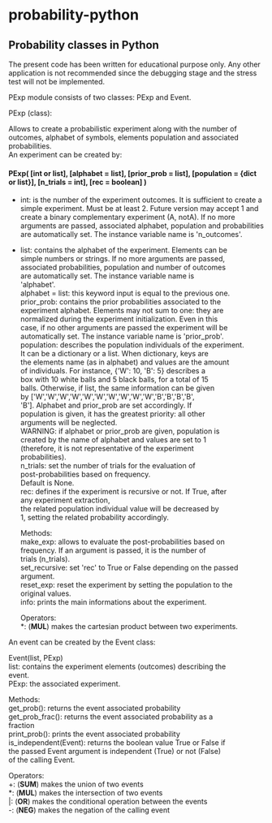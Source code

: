 # probability-python

## Probability classes in Python

The present code has been written for educational purpose only. Any other application is not recommended since the debugging stage and the stress test will not be implemented.  
  
  
PExp module consists of two classes: PExp and Event.  
  
  
PExp (class):


Allows to create a probabilistic experiment along with the number of outcomes, alphabet of symbols, elements population and associated probabilities.  
An experiment can be created by:  


#### PExp( [int or list], [alphabet = list], [prior_prob = list], [population = {dict or list}], [n_trials = int], [rec = boolean] )  
- int: is the number of the experiment outcomes. It is sufficient to create a simple experiment. Must be at least 2. Future version may accept 1 and create a binary complementary experiment (A, notA). If no more arguments are passed, associated alphabet, population and probabilities are automatically set. The instance variable name is 'n_outcomes'.  
- list: contains the alphabet of the experiment. Elements can be  
         simple numbers or strings. If no more arguments are passed,  
         associated probabilities, population and number of outcomes  
         are automatically set. The instance variable name is  
         'alphabet'.  
    alphabet = list: this keyword input is equal to the previous one.  
    prior_prob: contains the prior probabilities associated to the  
         experiment alphabet. Elements may not sum to one: they are  
         normalized during the experiment initialization. Even in this  
         case, if no other arguments are passed the experiment will be  
         automatically set. The instance variable name is 'prior_prob'.  
    population: describes the population individuals of the experiment.  
         It can be a dictionary or a list. When dictionary, keys are  
         the elements name (as in alphabet) and values are the amount  
         of individuals. For instance, {'W': 10, 'B': 5} describes a  
         box with 10 white balls and 5 black balls, for a total of 15  
         balls. Otherwise, if list, the same information can be given  
         by ['W','W','W','W','W','W','W','W','W','W','B','B','B','B',  
         'B']. Alphabet and prior_prob are set accordingly. If  
         population is given, it has the greatest priority: all other  
         arguments will be neglected.  
         WARNING: if alphabet or prior_prob are given, population is  
         created by the name of alphabet and values are set to 1  
         (therefore, it is not representative of the experiment  
         probabilities).  
    n_trials: set the number of trials for the evaluation of  
         post-probabilities based on frequency.  
         Default is None.  
    rec: defines if the experiment is recursive or not. If True, after  
         any experiment extraction,   
         the related population individual value will be decreased by  
         1, setting the related probability accordingly.  
  
  Methods:  
    make_exp: allows to evaluate the post-probabilities based on  
         frequency. If an argument is passed, it is the number of  
         trials (n_trials).  
    set_recursive: set 'rec' to True or False depending on the passed  
         argument.  
    reset_exp: reset the experiment by setting the population to the  
         original values.   
    info: prints the main informations about the experiment.  
  
  Operators:  
    *: (__MUL__) makes the cartesian product between two experiments.  

  
  
  
An event can be created by the Event class:  
  
Event(list, PExp)  
    list: contains the experiment elements (outcomes) describing the  
         event.  
    PExp: the associated experiment.  
  
  Methods:  
    get_prob(): returns the event associated probability  
    get_prob_frac(): returns the event associated probability as a  
         fraction  
    print_prob(): prints the event associated probability  
    is_independent(Event): returns the boolean value True or False if  
         the passed Event argument is independent (True) or not (False)  
         of the calling Event.  

  Operators:  
    +: (__SUM__) makes the union of two events  
    *: (__MUL__) makes the intersection of two events  
    |: (__OR__) makes the conditional operation between the events  
    -: (__NEG__) makes the negation of the calling event  
  
  
  

